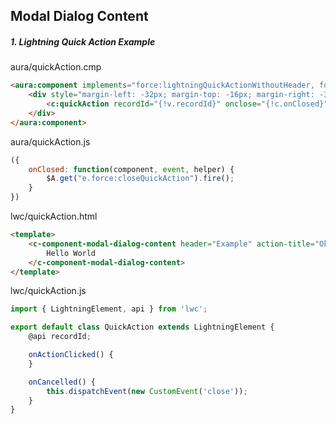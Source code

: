 ## Modal Dialog Content


##### 1. Lightning Quick Action Example
aura/quickAction.cmp
```html
<aura:component implements="force:lightningQuickActionWithoutHeader, force:hasRecordId">
    <div style="margin-left: -32px; margin-top: -16px; margin-right: -32px; margin-bottom: -32px;">
        <c:quickAction recordId="{!v.recordId}" onclose="{!c.onClosed}"></c:quickAction>
    </div>
</aura:component>
```
aura/quickAction.js
```javascript
({
    onClosed: function(component, event, helper) {
        $A.get("e.force:closeQuickAction").fire();
    }
})
```
lwc/quickAction.html
```html
<template>
    <c-component-modal-dialog-content header="Example" action-title="Okay" onaction={onActionClicked} oncancel={onCancelled}>
        Hello World
    </c-component-modal-dialog-content>
</template>
```
lwc/quickAction.js
```javascript
import { LightningElement, api } from 'lwc';

export default class QuickAction extends LightningElement {
    @api recordId;

    onActionClicked() {
    }

    onCancelled() {
        this.dispatchEvent(new CustomEvent('close'));
    }
}
```

